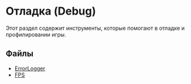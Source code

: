 # Отладка (Debug)

Этот раздел содержит инструменты, которые помогают в отладке и профилировании игры.

## Файлы

- [ErrorLogger](./ErrorLogger.md)
- [FPS](./FPS.md)
